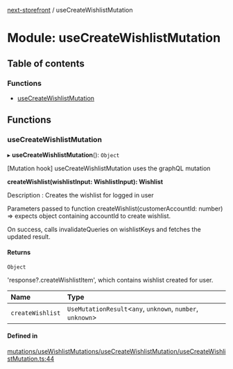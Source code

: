 [next-storefront](../README.md) / useCreateWishlistMutation

# Module: useCreateWishlistMutation

## Table of contents

### Functions

- [useCreateWishlistMutation](useCreateWishlistMutation.md#usecreatewishlistmutation)

## Functions

### useCreateWishlistMutation

▸ **useCreateWishlistMutation**(): `Object`

[Mutation hook] useCreateWishlistMutation uses the graphQL mutation

<b>createWishlist(wishlistInput: WishlistInput): Wishlist</b>

Description : Creates the wishlist for logged in user

Parameters passed to function createWishlist(customerAccountId: number) => expects object containing accountId to create wishlist.

On success, calls invalidateQueries on wishlistKeys and fetches the updated result.

#### Returns

`Object`

'response?.createWishlistItem', which contains wishlist created for user.

| Name             | Type                                                        |
| :--------------- | :---------------------------------------------------------- |
| `createWishlist` | `UseMutationResult`<`any`, `unknown`, `number`, `unknown`\> |

#### Defined in

[mutations/useWishlistMutations/useCreateWishlistMutation/useCreateWishlistMutation.ts:44](https://github.com/KiboSoftware/nextjs-storefront/blob/561a164/hooks/mutations/useWishlistMutations/useCreateWishlistMutation/useCreateWishlistMutation.ts#L44)
